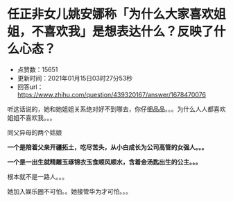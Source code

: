 # 任正非女儿姚安娜称「为什么大家喜欢姐姐，不喜欢我」是想表达什么？反映了什么心态？
- 点赞数：15651
- 更新时间：2021年01月15日03时27分53秒
- 回答url：https://www.zhihu.com/question/439320167/answer/1678470076
<body>
 <p data-pid="CUMUZpBu">听这话说的，她和她姐姐关系绝对好不到哪去，你仔细品品。。。为什么人人都喜欢姐姐不喜欢我。。。</p>
 <p data-pid="sQGLZ51K">同父异母的两个姑娘</p>
 <p data-pid="SRiNSnyE"><b>一个是陪着父亲开疆拓土，吃尽苦头，从小白成长为公司高管的女强人。。。</b></p>
 <p data-pid="eJpUPZfs"><b>一个是一出生就精雕玉琢锦衣玉食顺风顺水，含着金汤匙出生的公主。。。</b></p>
 <p data-pid="uoKRS-Kk">根本就不是一路人。。。</p>
 <p data-pid="YfM5Q4V_">她加入娱乐圈不可怕。。她接管华为才可怕。。。</p>
</body>